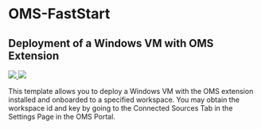 # OMS-FastStart
## Deployment of a Windows VM with OMS Extension

<a href="https://portal.azure.com/#create/Microsoft.Template/uri/https%3A%2F%2Fraw.githubusercontent.com%2Fasubmani%2FOMS-FastStart%2Fblob%2Fmaster%2FDeployWindowsVMwithOMS.json" target="_blank">
    <img src="http://azuredeploy.net/deploybutton.png"/>
</a>
<a href="http://armviz.io/#/?load=https%3A%2F%2Fraw.githubusercontent.com%2Fasubmani%2FOMS-FastStart%2Fblob%2Fmaster%2FDeployWindowsVMwithOMS.json" target="_blank">
    <img src="http://armviz.io/visualizebutton.png"/>
</a>

This template allows you to deploy a Windows VM with the OMS extension installed and onboarded to a specified workspace. You may obtain the workspace id and key by going to the Connected Sources Tab in the Settings Page in the OMS Portal.
